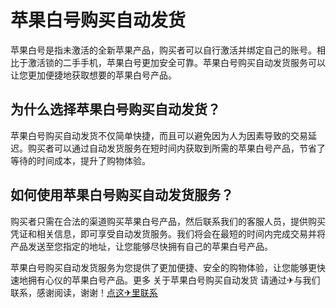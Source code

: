 # 苹果白号购买自动发货

苹果白号是指未激活的全新苹果产品，购买者可以自行激活并绑定自己的账号。相比于激活锁的二手手机，苹果白号更加安全可靠。苹果白号购买自动发货服务可以让您更加便捷地获取想要的苹果白号产品。

## 为什么选择苹果白号购买自动发货？

苹果白号购买自动发货不仅简单快捷，而且可以避免因为人为因素导致的交易延迟。购买者可以通过自动发货服务在短时间内获取到所需的苹果白号产品，节省了等待的时间成本，提升了购物体验。

## 如何使用苹果白号购买自动发货服务？

购买者只需在合法的渠道购买苹果白号产品，然后联系我们的客服人员，提供购买凭证和相关信息，即可享受自动发货服务。我们将会在最短的时间内完成交易并将产品发送至您指定的地址，让您能够尽快拥有自己的苹果白号产品。

苹果白号购买自动发货服务为您提供了更加便捷、安全的购物体验，让您能够更快速地拥有心仪的苹果白号产品。更多 关于苹果白号购买自动发货 请通过✈与我们联系，感谢阅读，谢谢！[点这✈里联系](https://add.k02.cc)